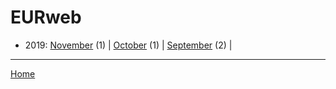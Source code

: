 # EURweb

  * 2019: 
      [November](./eurweb-2019-11.md) (1) | 
      [October](./eurweb-2019-10.md) (1) | 
      [September](./eurweb-2019-09.md) (2) | 

----

[Home](../)
